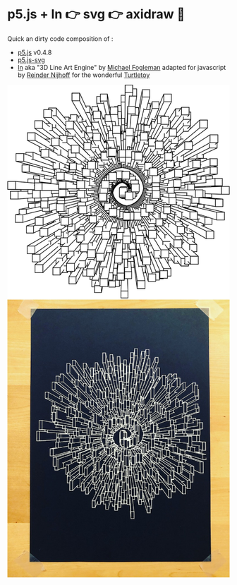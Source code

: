 # p5.js + ln 👉 svg 👉 axidraw 🤩

Quick an dirty code composition of : 

* [p5.js](https://p5js.org/) v0.4.8
* [p5.js-svg](https://github.com/zenozeng/p5.js-svg)
* [ln](https://github.com/fogleman/ln) aka "3D Line Art Engine" by [Michael Fogleman](https://www.michaelfogleman.com/) adapted for javascript by [Reinder Nijhoff](https://reindernijhoff.net/) for the wonderful [Turtletoy](https://turtletoy.net/) 

![Aggregation output](Aggregation.png)
![Aggregation print](Aggregation.jpg)
